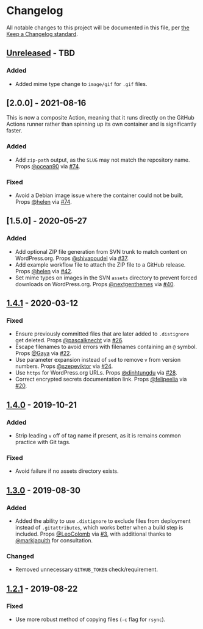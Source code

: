 # Changelog

All notable changes to this project will be documented in this file, per [the Keep a Changelog standard](http://keepachangelog.com/).

## [Unreleased] - TBD
### Added
- Added mime type change to `image/gif` for `.gif` files.

## [2.0.0] - 2021-08-16
This is now a composite Action, meaning that it runs directly on the GitHub Actions runner rather than spinning up its own container and is significantly faster.

### Added
- Add `zip-path` output, as the `SLUG` may not match the repository name. Props [@ocean90](https://github.com/ocean90) via [#74](https://github.com/10up/action-wordpress-plugin-deploy/pull/74).

### Fixed
- Avoid a Debian image issue where the container could not be built. Props [@helen](https://github.com/helen) via [#74](https://github.com/10up/action-wordpress-plugin-deploy/pull/74).

## [1.5.0] - 2020-05-27
### Added
- Add optional ZIP file generation from SVN trunk to match content on WordPress.org. Props [@shivapoudel](https://github.com/shivapoudel) via [#37](https://github.com/10up/action-wordpress-plugin-deploy/pull/37).
- Add example workflow file to attach the ZIP file to a GitHub release. Props [@helen](https://github.com/helen) via [#42](https://github.com/10up/action-wordpress-plugin-deploy/pull/42).
- Set mime types on images in the SVN `assets` directory to prevent forced downloads on WordPress.org. Props [@nextgenthemes](https://github.com/nextgenthemes) via [#40](https://github.com/10up/action-wordpress-plugin-deploy/pull/40).

## [1.4.1] - 2020-03-12
### Fixed
- Ensure previously committed files that are later added to `.distignore` get deleted. Props [@pascalknecht](https://github.com/pascalknecht) via [#26](https://github.com/10up/action-wordpress-plugin-deploy/pull/26).
- Escape filenames to avoid errors with filenames containing an `@` symbol. Props [@Gaya](https://github.com/Gaya) via [#22](https://github.com/10up/action-wordpress-plugin-deploy/pull/22).
- Use parameter expansion instead of `sed` to remove `v` from version numbers. Props [@szepeviktor](https://github.com/szepeviktor) via [#24](https://github.com/10up/action-wordpress-plugin-deploy/pull/24).
- Use `https` for WordPress.org URLs. Props [@dinhtungdu](https://github.com/dinhtungdu) via [#28](https://github.com/10up/action-wordpress-plugin-deploy/pull/28).
- Correct encrypted secrets documentation link. Props [@felipeelia](https://github.com/felipeelia) via [#20](https://github.com/10up/action-wordpress-plugin-deploy/pull/20).

## [1.4.0] - 2019-10-21
### Added
- Strip leading `v` off of tag name if present, as it is remains common practice with Git tags.

### Fixed
- Avoid failure if no assets directory exists.

## [1.3.0] - 2019-08-30
### Added
- Added the ability to use `.distignore` to exclude files from deployment instead of `.gitattributes`, which works better when a build step is included. Props [@LeoColomb](https://github.com/LeoColomb) via [#3](https://github.com/10up/action-wordpress-plugin-deploy/pull/3), with additional thanks to [@markjaquith](https://github.com/markjaquith) for consultation.

### Changed
- Removed unnecessary `GITHUB_TOKEN` check/requirement.

## [1.2.1] - 2019-08-22
### Fixed
- Use more robust method of copying files (`-c` flag for `rsync`).

[Unreleased]: https://github.com/10up/action-wordpress-plugin-deploy/compare/stable...develop
[1.4.1]: https://github.com/10up/action-wordpress-plugin-deploy/compare/1.4.0...1.4.1
[1.4.0]: https://github.com/10up/action-wordpress-plugin-deploy/compare/1.3.0...1.4.0
[1.3.0]: https://github.com/10up/action-wordpress-plugin-deploy/compare/1.2.1...1.3.0
[1.2.1]: https://github.com/10up/action-wordpress-plugin-deploy/compare/03e175e...d2b6608
